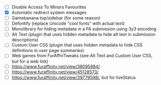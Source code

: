 - [ ] Disable Access To Minors Favourites
- [x] Automatic redirect system messages
- [ ] Gamebanana top/sidebar (for some reason)
- [ ] Defontify (replace Unicode "cool fonts" with actual text)
- [ ] Monolibrary for hiding metadata in a FA submission using 3y3 encoding
- [ ] Alt Text (plugin that uses hidden metadata to hide alt text in submission descriptions)
- [ ] Custom User CSS (plugin that uses hidden metadata to hide CSS definitions in user page summaries)
- [ ] Web games from FurAffniTweaks (see Alt Text and Custom User CSS, but for a web link)
- [ ] https://www.furaffinity.net/view/38095884/
- [ ] https://www.furaffinity.net/view/45128573/
- [ ] https://www.furaffinity.net/view/39779598/, but for liveStatus